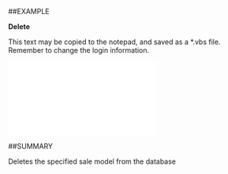 
##EXAMPLE

**Delete**

This text may be copied to the notepad, and saved as a *.vbs file. Remember to change the login information.

![](..\..\Examples\vbs\SOSale.Delete.vbs.txt)


##SUMMARY

Deletes the specified sale model from the database

